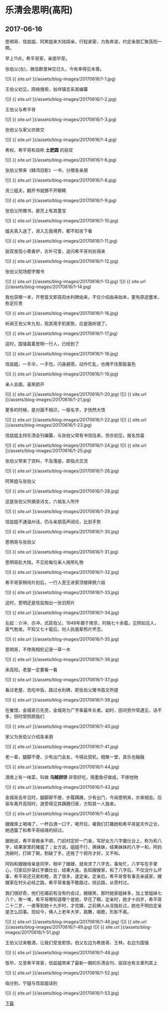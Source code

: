 乐清会思明(高阳)
=======================

2017-06-16
------------------------
思明哥、信兹姐、阿笑姐来大陆探亲，行程紧密，为免奔波，约定亲朋汇聚高阳一晤。

早上11点，希平哥家，亲朋毕至。

张伯父(左)，微信群里神交已久，今有幸得见本尊。

![]( {{ site.url }}/assets/blog-images/20170616/1-1.jpg)

王伯父初见，网络搜索，翁垟镇志系其编纂

![]( {{ site.url }}/assets/blog-images/20170616/1-2.jpg)

王伯父与希平哥

![]( {{ site.url }}/assets/blog-images/20170616/1-3.jpg)

张伯父与家父亦故交

![]( {{ site.url }}/assets/blog-images/20170616/1-4.jpg)

希权、希平哥和自称 **土肥圆** 的丽双

![]( {{ site.url }}/assets/blog-images/20170616/1-6.jpg)

张伯父带来《鳞鸿旧影》一书，分赠各亲朋

![]( {{ site.url }}/assets/blog-images/20170616/1-8.jpg)

尧三姐夫，翻开书就挪不开眼睛

![]( {{ site.url }}/assets/blog-images/20170616/1-9.jpg)

张伯父所赠书，扉页上有其墨宝

![]( {{ site.url }}/assets/blog-images/20170616/1-10.jpg)

姐夫真入迷了，进入忘我境界，都不知坐下看

![]( {{ site.url }}/assets/blog-images/20170616/1-11.jpg)

丽双发现小熏香炉，古朴可爱，追问希平哥何处得来

![]( {{ site.url }}/assets/blog-images/20170616/1-12.jpg)

张伯父现场题字赠书

![]( {{ site.url }}/assets/blog-images/20170616/1-13.jpg)
![]( {{ site.url }}/assets/blog-images/20170616/1-14.jpg)

我也获赠一本，开卷首文即高阳水利碑由来，不仅介绍由来始末，更有原迹墨本，弥足珍贵

![]( {{ site.url }}/assets/blog-images/20170616/1-16.jpg)

听闻王伯父年九旬，观其用手机架势，应是我听错了。

![]( {{ site.url }}/assets/blog-images/20170616/1-17.jpg)

这时，国强载着思明一行人，已经到了

![]( {{ site.url }}/assets/blog-images/20170616/1-18.jpg)

信兹姐，一手伞，一手包，闪身避雨，动作忙乱，也掩不住那股喜色

![]( {{ site.url }}/assets/blog-images/20170616/1-19.jpg)

亲人会面，喜笑颜开

![]( {{ site.url }}/assets/blog-images/20170616/1-20.jpg)
![]( {{ site.url }}/assets/blog-images/20170616/1-21.jpg)

更多的时候，是对面不相识，一报名字，才恍然大悟

![]( {{ site.url }}/assets/blog-images/20170616/1-22.jpg)
![]( {{ site.url }}/assets/blog-images/20170616/1-23.jpg)

信兹姐主持乐清会刊编纂，与张伯父常有书信往来，但亦初见，报名惊喜

![]( {{ site.url }}/assets/blog-images/20170616/1-24.jpg)
![]( {{ site.url }}/assets/blog-images/20170616/1-25.jpg)

张伯父带来了资料，不及落座，即指点交流

![]( {{ site.url }}/assets/blog-images/20170616/1-26.jpg)

阿笑姐与张伯父

![]( {{ site.url }}/assets/blog-images/20170616/1-28.jpg)

这是张伯父所摘录诗文，六祖友人所作

![]( {{ site.url }}/assets/blog-images/20170616/1-29.jpg)

信兹姐不通温州话，仍与亲朋高声阔论，比划手势

![]( {{ site.url }}/assets/blog-images/20170616/1-30.jpg)

思明哥与张伯父

![]( {{ site.url }}/assets/blog-images/20170616/1-31.jpg)

思明哥赴大陆，不忘给每位亲人捎带礼物

![]( {{ site.url }}/assets/blog-images/20170616/1-32.jpg)

希平哥家稍待片刻后，一行人至王进家顶楼拜祭六祖

![]( {{ site.url }}/assets/blog-images/20170616/1-33.jpg)

这时，思明还是信兹掏出一张旧照片

![]( {{ site.url }}/assets/blog-images/20170616/1-34.jpg)

左起：介冲、亦冲、式莊伯父，1948年摄于南京，时隔七十余载，见照如见人，英气勃发。不知又七十载后，何人执我辈照片怀念。

![]( {{ site.url }}/assets/blog-images/20170616/1-35.jpg)

思明哥，不停用相机记录一草一木

![]( {{ site.url }}/assets/blog-images/20170616/1-36.jpg)

来高阳，老屋一定要看一看

![]( {{ site.url }}/assets/blog-images/20170616/1-37.jpg)

看过老屋，去吃中饭，路过水利碑，即张伯父赠书首文所提

![]( {{ site.url }}/assets/blog-images/20170616/1-39.jpg)

在餐馆，金城哥已先至，金城哥为广字辈最年长者。幼时，田间劳作常遇见，话不多，但时常照顾我们

![]( {{ site.url }}/assets/blog-images/20170616/1-40.jpg)

家父为张伯父介绍各亲朋

![]( {{ site.url }}/assets/blog-images/20170616/1-41.jpg)

老一辈，腿脚不便，少有出门会友，今得此契机，相聚一堂，其乐也融融

![]( {{ site.url }}/assets/blog-images/20170616/1-44.jpg)

酒席上有一味菜，叫做 **乌贼卵饼** 非常好吃，用墨鱼仔做成，不掺他物

![]( {{ site.url }}/assets/blog-images/20170616/1-43.jpg)

金城哥去年见时，腿脚即不便，步履蹒跚，少有出门，今闻思明来，亦来相会。后驱车离开高阳时，道旁得见其蹒跚归家，方知其一人独来。

![]( {{ site.url }}/assets/blog-images/20170616/1-45.jpg)

嫂嫂席上喝嗨了，一杯白酒一口干，喝开后，被我们打趣她和希平哥是天作之合，她透露了和希平哥结缘的经过。

据她说，希平哥做亲不顺，门前村定好一门亲，写好女方八字置灶台上，称为和八字，结果家里的猪瘟了；女方说，姐姐不行，换妹妹，结果妹妹的八字一和，阿妈洗碗时，打碎了碗，割破了手，还拖了个把月才好，又不和。

阿妈和嫂嫂母亲是同学，相中了嫂嫂，就央求了八字去，事匆忙，八字写在手掌心，归家后抄录红字置灶台，结果大喜。告知嫂嫂家，和了八字后，不仅没什么坏事，希平哥还兄弟和睦，乖了很多，遂定亲。定亲后，希平哥曾有事去亲戚家，嫂嫂家在村头必经之路，希平哥害羞不敢路过，绕远路，从旁村过。

我们很好奇，他们在婚前有没有约会过，嫂嫂笑，那时她家姐妹多，加上堂姐妹七八个，聚一堆，希平哥哪知道哪个是她，早花了眼，定亲时，她才十四岁，希平哥二十二岁，一直等到她十九岁时，才完婚，之前俩人从没独处过，她也不明白定亲是怎么回事。现如今，俩人上老年大学，跳舞，唱歌，形影不离。

![]( {{ site.url }}/assets/blog-images/20170616/1-46.jpg)
![]( {{ site.url }}/assets/blog-images/20170616/1-49.jpg)
![]( {{ site.url }}/assets/blog-images/20170616/1-51.jpg)

王伯父过来敬酒，让我们受宠若惊，伯父左边为希放哥、王林，右边为国强

![]( {{ site.url }}/assets/blog-images/20170616/1-48.jpg)

饭毕，又至希平哥家，信兹姐带来了最新一期的乐清会刊，丽双也有文章列其上

![]( {{ site.url }}/assets/blog-images/20170616/1-52.jpg)

临分别，宁姐与信兹姐话别

![]( {{ site.url }}/assets/blog-images/20170616/1-53.jpg)

[下篇](/2017/06/16/乐清会思明1.html)

